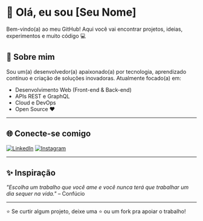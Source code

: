# 👋 Olá, eu sou [Seu Nome]

Bem-vindo(a) ao meu GitHub! Aqui você vai encontrar projetos, ideias, experimentos e muito código 💻

## 🚀 Sobre mim
Sou um(a) desenvolvedor(a) apaixonado(a) por tecnologia, aprendizado contínuo e criação de soluções inovadoras. Atualmente focado(a) em:

- Desenvolvimento Web (Front-end & Back-end)
- APIs REST e GraphQL
- Cloud e DevOps
- Open Source ❤️

---

## 🌐 Conecte-se comigo

[![LinkedIn](https://img.shields.io/badge/LinkedIn-0077B5?style=for-the-badge&logo=linkedin&logoColor=white)](www.linkedin.com/in/gabriel-zatti)
[![Instagram](https://img.shields.io/badge/Instagram-E4405F?style=for-the-badge&logo=instagram&logoColor=white)](https://www.instagram.com/zatti.gabriel/)

---


## ✨ Inspiração

_"Escolha um trabalho que você ame e você nunca terá que trabalhar um dia sequer na vida."_ – Confúcio

---

⭐️ Se curtir algum projeto, deixe uma ⭐ ou um fork pra apoiar o trabalho!

